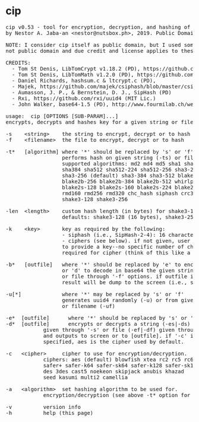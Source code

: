 # cip
<pre>
cip v0.53 - tool for encryption, decryption, and hashing of given string or file
by Nestor A. Jaba-an &lt;nestor@nutsbox.ph&gt;, 2019. Public Domain.

NOTE: I consider cip itself as public domain, but I used some libraries that are 
not public domain and due credit and license applies to these libraries.

CREDITS:
  - Tom St Denis, LibTomCrypt v1.18.2 (PD), https://github.com/libtom/libtomcrypt
  - Tom St Denis, LibTomMath v1.2.0 (PD), https://github.com/libtom/libtommath
  - Daniel Richards, hashsum.c & ltcrypt.c (PD), <kyhwana@world-net.co.nz>
  - Majek, https://github.com/majek/csiphash/blob/master/csiphash.c (MIT Lic.)
  - Aumasson, J. P., & Bernstein, D. J., SipHash (PD)
  - Rxi, https://github.com/rxi/uuid4 (MIT Lic.)
  - John Walker, base64-1.5 (PD), http://www.fourmilab.ch/webtools/base64/index.html

usage:	cip [OPTIONS [SUB-PARAM]...]
encrypts, decrypts and hashes key for a given string or file

-s    &lt;string&gt;    the string to encrypt, decrypt or to hash
-f    &lt;filename&gt;  the file to encrypt, decrypt or to hash

-t*   [algorithm] where '*' should be replaced by 's' or 'f'
                  performs hash on given string (-ts) or filename (-tf)
                  supported algorithms: md2 md4 md5 sha1 sha224 sha256
                  sha384 sha512 sha512-224 sha512-256 sha3-224
                  sha3-256 (default) sha3-384 sha3-512 blake2b-160
                  blake2b-256 blake2b-384 blake2b-512 whirlpool tiger
                  blake2s-128 blake2s-160 blake2s-224 blake2s-256 rmd128
                  rmd160 rmd256 rmd320 chc_hash siphash crc32 adler32
                  shake3-128 shake3-256
      
-len  &lt;length&gt;    custom hash length (in bytes) for shake3-128/256.
                  defaults: shake3-128 (16 bytes), shake3-256 (32 bytes)

-k    &lt;key&gt;       key as required by the following:
                  - siphash (i.e., SipHash-2-4): 16 characters
                  - ciphers (see below). if not given, user will be prompted
                  to provide a key--no specific number of characters
                  required for cipher (think of this like a password)

-b*   [outfile]   where '*' should be replaced by 'e' to encode
                  or 'd' to decode in base64 the given string through '-s'
                  or file through '-f' options. if outfile is not specified,
                  result will be dump to the screen (i.e., stdout)

-u[*]             where '*' may be replaced by 's' or 'f'
                  generates uuid4 randomly (-u) or from given string (-us)
                  or filename (-uf)

-e*  [outfile]		where '*' should be replaced by 's' or 'f'
-d*  [outfile]		encrypts or decrypts a string (-es|-ds)
			given through '-s' or file (-ef|-df) given through '-f'
			and outputs to screen or to [outfile]. if '-c' is not
			specified, aes is the cipher used by default.

-c   &lt;cipher&gt;		cipher to use for encryption/decryption.
			ciphers: aes (default) blowfish xtea rc2 rc5 rc6 twofish
			safer+ safer-k64 safer-sk64 safer-k128 safer-sk128
			des 3des cast5 noekeon skipjack anubis khazad
			seed kasumi multi2 camellia

-a   &lt;algorithm&gt;	set hashing algorithm to be used for.
			encryption/decryption (see above -t* option for list)

-v			version info
-h			help (this page)
</pre>
